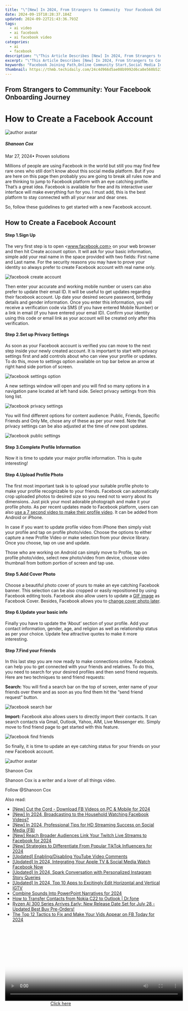 ```yaml
---
title: "\"[New] In 2024, From Strangers to Community  Your Facebook Onboarding Journey\""
date: 2024-09-15T18:28:37.184Z
updated: 2024-09-22T21:43:36.793Z
tags:
  - ai video
  - ai facebook
  - ai facebook video
categories:
  - ai
  - facebook
description: "\"This Article Describes [New] In 2024, From Strangers to Community: Your Facebook Onboarding Journey\""
excerpt: "\"This Article Describes [New] In 2024, From Strangers to Community: Your Facebook Onboarding Journey\""
keywords: "Facebook Joining Path,Online Community Start,Social Media Integration,Facebook User Base,Building Online Networks,New User Engagement,Digital Friendship Journey"
thumbnail: https://thmb.techidaily.com/24c4d966d5ae08b9992d6ca8e560b523aa54e9e6e811859d2e2792db0d3e9e3a.jpg
---
```


## From Strangers to Community: Your Facebook Onboarding Journey

# How to Create a Facebook Account

![author avatar](https://images.wondershare.com/filmora/article-images/shannon-cox.jpg)

##### Shanoon Cox

 Mar 27, 2024• Proven solutions

 Millions of people are using Facebook in the world but still you may find few rare ones who still don’t know about this social media platform. But if you are here on this page then probably you are going to break all rules now and are thinking to jump to Facebook platform with an eye catching profile. That’s a great idea. Facebook is available for free and its interactive user interface will make everything fun for you. I must add, this is the best platform to stay connected with all your near and dear ones.

 So, follow these guidelines to get started with a new Facebook account.

## How to Create a Facebook Account

#### Step 1.Sign Up

 The very first step is to open <www.facebook.com> on your web browser and then hit Create account option. It will ask for your basic information, simple add your real name in the space provided with two fields: First name and Last name. For the security reasons you may have to prove your identity so always prefer to create Facebook account with real name only.

![facebook create account](https://images.wondershare.com/filmora/article-images/facebook-create-account.jpg)

 Then enter your accurate and working mobile number or users can also prefer to update their email ID. It will be useful to get updates regarding their facebook account. Up date your desired secure password, birthday details and gender information. Once you enter this information, you will receive a verification code via SMS (if you have entered Mobile Number) or a link in email (if you have entered your email ID). Confirm your identity using this code or email link as your account will be created only after this verification.

#### Step 2.Set up Privacy Settings

 As soon as your Facebook account is verified you can move to the next step inside your newly created account. It is important to start with privacy settings first and add controls about who can view your profile or updates. To do this, move to settings option available on top bar below an arrow at right hand side portion of screen.

![facebook settings option](https://images.wondershare.com/filmora/article-images/facebook-settings-option.jpg)

 A new settings window will open and you will find so many options in a navigation pane located at left hand side. Select privacy settings from this long list.

![facebook privacy settings](https://images.wondershare.com/filmora/article-images/facebook-privacy-settings.jpg)

 You will find different options for content audience: Public, Friends, Specific Friends and Only Me, chose any of these as per your need. Note that privacy settings can be also adjusted at the time of new post updates.

![facebook public settings](https://images.wondershare.com/filmora/article-images/facebook-public-settings.jpg)

#### Step 3.Complete Profile Information

 Now it is time to update your major profile information. This is quite interesting!

#### Step 4.Upload Profile Photo

 The first most important task is to upload your suitable profile photo to make your profile recognizable to your friends. Facebook can automatically crop uploaded photos to desired size so you need not to worry about its dimensions. Just pick your most adorable photograph and make it your profile photo. As per recent updates made to Facebook platform, users can also [use a 7 second video to make their profile video](https://tools.techidaily.com/wondershare/filmora/download/). It can be added from Android or iPhone.

 In case if you want to update profile video from iPhone then simply visit your profile and tap on profile photo/video. Choose the options to either capture a new Profile Video or make selection from your device library. Once you choose, tap on use and update.

 Those who are working on Android can simply move to Profile, tap on profile photo/video, select new photo/video from device, choose video thumbnail from bottom portion of screen and tap use.

#### Step 5.Add Cover Photo

 Choose a beautiful photo cover of yours to make an eye catching Facebook banner. This selection can be also cropped or easily repositioned by using Facebook editing tools. Facebook also allow users to update a [GIF image](https://tools.techidaily.com/wondershare/filmora/download/) as Facebook Cover. Besides, Facebook allows you to [change cover photo later](https://tools.techidaily.com/wondershare/filmora/download/).

#### Step 6.Update your basic info

 Finally you have to update the ‘About’ section of your profile. Add your contact information, gender, age, and religion as well as relationship status as per your choice. Update few attractive quotes to make it more interesting.

#### Step 7.Find your Friends

 In this last step you are now ready to make connections online. Facebook can help you to get connected with your friends and relatives. To do this, you need to search for your desired profiles and then send friend requests. Here are two techniques to send friend requests:

**Search:** You will find a search bar on the top of screen, enter name of your friends over there and as soon as you find them hit the “send friend request” button.

![facebook search bar](https://images.wondershare.com/filmora/article-images/facebook-search-bar.jpg)

**Import:** Facebook also allows users to directly import their contacts. It can search contacts via Gmail, Outlook, Yahoo, AIM, Live Messenger etc. Simply move to find friend page to get started with this feature.

![facebook find friends](https://images.wondershare.com/filmora/article-images/facebook-find-friends.jpg)

 So finally, it is time to update an eye catching status for your friends on your new Facebook account.

![author avatar](https://images.wondershare.com/filmora/article-images/shannon-cox.jpg)

Shanoon Cox

Shanoon Cox is a writer and a lover of all things video.

Follow @Shanoon Cox

<ins class="adsbygoogle"
      style="display:block"
      data-ad-client="ca-pub-7571918770474297"
      data-ad-slot="8358498916"
      data-ad-format="auto"
      data-full-width-responsive="true"></ins>

<span class="atpl-alsoreadstyle">Also read:</span>
<div><ul>
<li><a href="https://facebook-video-recording.techidaily.com/new-cut-the-cord-download-fb-videos-on-pc-and-mobile-for-2024/"><u>[New] Cut the Cord - Download FB Videos on PC & Mobile for 2024</u></a></li>
<li><a href="https://facebook-video-recording.techidaily.com/new-in-2024-broadcasting-to-the-household-watching-facebook-videos/"><u>[New] In 2024, Broadcasting to the Household Watching Facebook Videos?</u></a></li>
<li><a href="https://facebook-video-recording.techidaily.com/new-in-2024-professional-tips-for-hd-streaming-success-on-social-media-fb/"><u>[New] In 2024, Professional Tips for HD Streaming Success on Social Media (FB)</u></a></li>
<li><a href="https://facebook-video-recording.techidaily.com/new-reach-broader-audiences-link-your-twitch-live-streams-to-facebook-for-2024/"><u>[New] Reach Broader Audiences Link Your Twitch Live Streams to Facebook for 2024</u></a></li>
<li><a href="https://tiktok-video-recordings.techidaily.com/new-strategies-to-differentiate-from-popular-tiktok-influencers-for-2024/"><u>[New] Strategies to Differentiate From Popular TikTok Influencers for 2024</u></a></li>
<li><a href="https://youtube-clips.techidaily.com/updated-enablingdisabling-youtube-video-comments/"><u>[Updated] Enabling/Disabling YouTube Video Comments</u></a></li>
<li><a href="https://facebook-video-recording.techidaily.com/updated-in-2024-integrating-your-apple-tv-and-social-media-watch-facebook-now/"><u>[Updated] In 2024, Integrating Your Apple TV & Social Media Watch Facebook Now</u></a></li>
<li><a href="https://instagram-clips.techidaily.com/updated-in-2024-spark-conversation-with-personalized-instagram-story-queries/"><u>[Updated] In 2024, Spark Conversation with Personalized Instagram Story Queries</u></a></li>
<li><a href="https://instagram-clips.techidaily.com/updated-in-2024-top-10-apps-to-excitingly-edit-horizontal-and-vertical-igtv/"><u>[Updated] In 2024, Top 10 Apps to Excitingly Edit Horizontal and Vertical IGTV</u></a></li>
<li><a href="https://extra-lessons.techidaily.com/combine-sounds-into-powerpoint-narratives-for-2024/"><u>Combine Sounds Into PowerPoint Narratives for 2024</u></a></li>
<li><a href="https://blog-min.techidaily.com/how-to-transfer-contacts-from-nokia-c22-to-outlook-drfone-by-drfone-transfer-from-android-transfer-from-android/"><u>How to Transfer Contacts from Nokia C22 to Outlook | Dr.fone</u></a></li>
<li><a href="https://hardware-help.techidaily.com/ryzen-ai-300-series-arrives-early-new-release-date-set-for-july-28-updated-best-buy-pre-orders/"><u>Ryzen AI 300 Series Arrives Early: New Release Date Set for July 28 - Updated Best Buy Pre-Orders!</u></a></li>
<li><a href="https://facebook-video-recording.techidaily.com/the-top-12-tactics-to-fix-and-make-your-vids-appear-on-fb-today-for-2024/"><u>The Top 12 Tactics to Fix and Make Your Vids Appear on FB Today for 2024</u></a></li>
</ul></div>

<!-- affiliate ads begin -->
<span id="1982596">
					<video width="576" height="240" style="cursor:pointer"
           poster="//a.impactradius-go.com/display-clicktoplayimage/1982596.png"
           onclick="if(!this.playClicked){this.play();this.setAttribute('controls',true);this.playClicked=true;}">
	   <source src="//a.impactradius-go.com/display-ad/22993-1982596">
	   <img src="//a.impactradius-go.com/display-clicktoplayimage/1982596.png" style="border: none; height: 100%; width: 100%; object-fit: contain">
	</video>
	<div style="width:360px;text-align:center"><a href="javascript:window.open(decodeURIComponent('https%3A%2F%2Fhomestyler.sjv.io%2Fc%2F5597632%2F1982596%2F22993'), '_blank');void(0);">Click here</a></div>
</span>
<img height="0" width="0" src="https://imp.pxf.io/i/5597632/1982596/22993" style="position:absolute;visibility:hidden;" border="0" />
<!-- affiliate ads end -->

